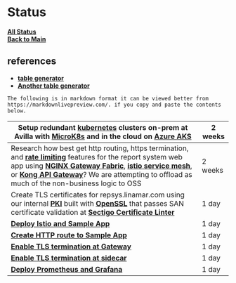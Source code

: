 # Status

**[All Status](../weekly/status_list.md)**\
**[Back to Main](../../../README.md)**

## references

- **[table generator](https://tableconvert.com/markdown-generator)**
- **[Another table generator](https://www.tablesgenerator.com/markdown_tables)**

```text
The following is in markdown format it can be viewed better from https://markdownlivepreview.com/. if you copy and paste the contents below.
```

| Setup redundant **[kubernetes](https://kubernetes.io/docs/concepts/overview/)** clusters on-prem at Avilla with **[MicroK8s](https://microk8s.io/docs)** and in the cloud on **[Azure AKS](https://learn.microsoft.com/en-us/azure/aks/what-is-aks)**                                                                                                                                                                                                                                                        | 2 weeks |
|--------------------------------------------------------------------------------------------------------------------------------------------------------------------------------------------------------------------------------------------------------------------------------------------------------------------------------------------------------------------------------------------------------------------------------------------------------------------------------------------------------------|---------|
| Research how best get http routing, https termination, and **[rate limiting](https://www.getambassador.io/blog/configure-rate-limits-prevent-ddos-best-practices)** features for the report system web app using **[NGINX Gateway Fabric](https://docs.nginx.com/nginx-gateway-fabric/)**, **[istio service mesh](https://istio.io/latest/about/service-mesh/)**, or **[Kong API Gateway](https://konghq.com/products/kong-gateway)**? We are attempting to offload as much of the non-business logic to OSS | 2 weeks |
| Create TLS certificates for repsys.linamar.com  using our internal **[PKI](https://www.keyfactor.com/education-center/what-is-pki/)** built with **[OpenSSL](https://www.golinuxcloud.com/openssl-create-certificate-chain-linux/)** that passes SAN certificate validation at **[Sectigo Certificate Linter](https://crt.sh/lintcert)**                                                                                                                                                                     | 1 day   |
| **[Deploy Istio and Sample App](https://istio.io/latest/docs/setup/getting-started/)**                                                                                                                                                                                                                                                                                                                                                                                                                       | 1 day   |
| **[Create HTTP route to Sample App](https://istio.io/latest/docs/setup/getting-started/#bookinfo)**                                                                                                                                                                                                                                                                                                                                                                                                          | 1 day   |
| **[Enable TLS termination at Gateway](https://www.danielstechblog.io/run-the-istio-ingress-gateway-with-tls-termination-and-tls-passthrough/)**                                                                                                                                                                                                                                                                                                                                                              | 1 day   |
| **[Enable TLS termination at sidecar](https://istio.io/latest/docs/tasks/traffic-management/ingress/ingress-sidecar-tls-termination/)**                                                                                                                                                                                                                                                                                                                                                                      | 1 day   |
| **[Deploy Prometheus and Grafana](https://hshahin.com/monitoring-istio-on-aks-with-prometheus-and-grafana/)**                                                                                                                                                                                                                                                                                                                                                                                                | 1 day   |
